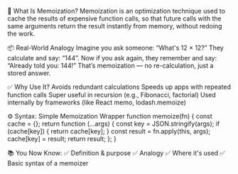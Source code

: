 🧠 What Is Memoization?
Memoization is an optimization technique used to cache the results of expensive function calls, so that future calls with the same arguments return the result instantly from memory, without redoing the work.

📦 Real-World Analogy
Imagine you ask someone:
“What's 12 × 12?”
They calculate and say: “144”.
Now if you ask again, they remember and say:
“Already told you: 144!”
That’s memoization — no re-calculation, just a stored answer.

✅ Why Use It?
Avoids redundant calculations
Speeds up apps with repeated function calls
Super useful in recursion (e.g., Fibonacci, factorial)
Used internally by frameworks (like React memo, lodash.memoize)

⚙️ Syntax: Simple Memoization Wrapper
function memoize(fn) {
  const cache = {};
  return function (...args) {
    const key = JSON.stringify(args);
    if (cache[key]) {
      return cache[key];
    }
    const result = fn.apply(this, args);
    cache[key] = result;
    return result;
  };
}

📚 You Now Know:
✅ Definition & purpose
✅ Analogy
✅ Where it's used
✅ Basic syntax of a memoizer